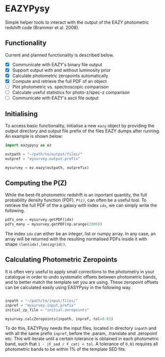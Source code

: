 # EAZYPysy
Simple helper tools to interact with the output of the EAZY photometric redshift code (Brammer et al. 2008).

## Functionality
Current and planned functionality is described below.

- [x] Communicate with EAZY's binary file output
- [x] Support output with and without luminosity prior
- [x] Calculate photometric zeropoints automatically
- [x] Compute and retrieve the full PDF of an object
- [ ] Plot photometric vs. spectroscopic comparison
- [ ] Calculate useful statistics for photo-z/spec-z comparison
- [ ] Communicate with EAZY's ascii file output

## Initialising
To access basic functionality, initialise a new `eazy` object by providing the output directory and output file prefix of the files EAZY dumps after running. An example is shown below:

```python
import eazypysy as ez

outpath = "~/path/to/output/files/"
outpref = "mysurvey.output.prefix"

mysurvey = ez.eazy(outpath, outprefix)
```

## Computing the P(Z)
While the best-fit photometric redshift is an inportant quantity, the full probability density function (PDF), `P(z)`, can often be a useful tool. To retrieve the full PDF of the a galaxy with index `idx`, we can simply write the following.

```python
pdfs_one = mysurvey.getPDF(idx)
pdfs_many = mysurvey.getPDF(np.arange(2000))
```
The index `idx` can either be an integer, list or numpy array. In any case, an array will be returned with the resulting normalised PDFs inside it with shape `(len(idx),len(zgrid))`.

## Calculating Photometric Zeropoints
It is often very useful to apply small corrections to the photometry in your catalogue in order to undo systematic offsets between photometric bands, and to better match the template set you are using. These zeropoint offsets can be calculated easily using EASYPysy in the following way.

```python

inpath = "~/path/to/input/files/"
inpref = "mysurvey.input.prefix"
initial_zp_file = "initial.zeropoints"

mysurvey.calcZeropoints(inpath, inpref, tol=0.01)
```

To do this, EAZYPysy needs the input files, located in directory `inpath` and with all the same prefix `inpref`, before the .param, .translate and .zeropoint etc. This will iterate until a certain tolerance is obtained in each photometric band, such that `1 - |F_sed / F_cat| < tol`. A tolerance of `0.01` requires all photometric bands to be within 1% of the template SED fits.
